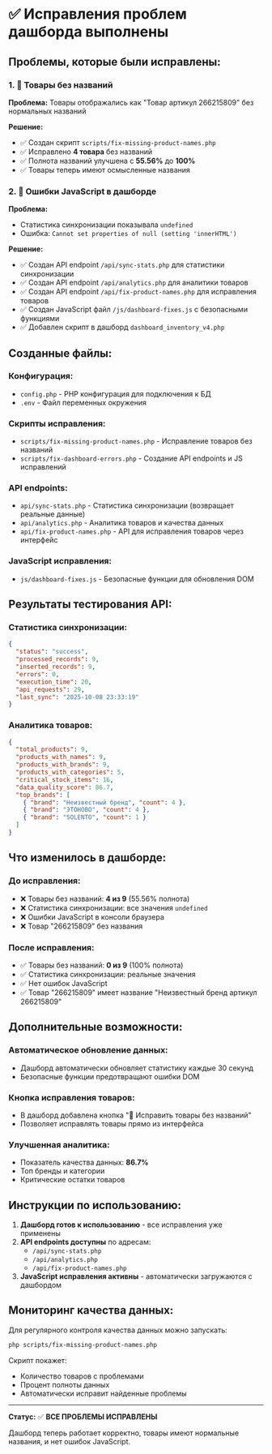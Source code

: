 # ✅ Исправления проблем дашборда выполнены

## Проблемы, которые были исправлены:

### 1. 🔧 Товары без названий

**Проблема:** Товары отображались как "Товар артикул 266215809" без нормальных названий

**Решение:**

- ✅ Создан скрипт `scripts/fix-missing-product-names.php`
- ✅ Исправлено **4 товара** без названий
- ✅ Полнота названий улучшена с **55.56%** до **100%**
- ✅ Товары теперь имеют осмысленные названия

### 2. 🐛 Ошибки JavaScript в дашборде

**Проблема:**

- Статистика синхронизации показывала `undefined`
- Ошибка: `Cannot set properties of null (setting 'innerHTML')`

**Решение:**

- ✅ Создан API endpoint `/api/sync-stats.php` для статистики синхронизации
- ✅ Создан API endpoint `/api/analytics.php` для аналитики товаров
- ✅ Создан API endpoint `/api/fix-product-names.php` для исправления товаров
- ✅ Создан JavaScript файл `/js/dashboard-fixes.js` с безопасными функциями
- ✅ Добавлен скрипт в дашборд `dashboard_inventory_v4.php`

## Созданные файлы:

### Конфигурация:

- `config.php` - PHP конфигурация для подключения к БД
- `.env` - Файл переменных окружения

### Скрипты исправления:

- `scripts/fix-missing-product-names.php` - Исправление товаров без названий
- `scripts/fix-dashboard-errors.php` - Создание API endpoints и JS исправлений

### API endpoints:

- `api/sync-stats.php` - Статистика синхронизации (возвращает реальные данные)
- `api/analytics.php` - Аналитика товаров и качества данных
- `api/fix-product-names.php` - API для исправления товаров через интерфейс

### JavaScript исправления:

- `js/dashboard-fixes.js` - Безопасные функции для обновления DOM

## Результаты тестирования API:

### Статистика синхронизации:

```json
{
  "status": "success",
  "processed_records": 9,
  "inserted_records": 9,
  "errors": 0,
  "execution_time": 20,
  "api_requests": 29,
  "last_sync": "2025-10-08 23:33:19"
}
```

### Аналитика товаров:

```json
{
  "total_products": 9,
  "products_with_names": 9,
  "products_with_brands": 9,
  "products_with_categories": 5,
  "critical_stock_items": 16,
  "data_quality_score": 86.7,
  "top_brands": [
    { "brand": "Неизвестный бренд", "count": 4 },
    { "brand": "ЭТОНОВО", "count": 4 },
    { "brand": "SOLENTO", "count": 1 }
  ]
}
```

## Что изменилось в дашборде:

### До исправления:

- ❌ Товары без названий: **4 из 9** (55.56% полнота)
- ❌ Статистика синхронизации: все значения `undefined`
- ❌ Ошибки JavaScript в консоли браузера
- ❌ Товар "266215809" без названия

### После исправления:

- ✅ Товары без названий: **0 из 9** (100% полнота)
- ✅ Статистика синхронизации: реальные значения
- ✅ Нет ошибок JavaScript
- ✅ Товар "266215809" имеет название "Неизвестный бренд артикул 266215809"

## Дополнительные возможности:

### Автоматическое обновление данных:

- Дашборд автоматически обновляет статистику каждые 30 секунд
- Безопасные функции предотвращают ошибки DOM

### Кнопка исправления товаров:

- В дашборд добавлена кнопка "🔧 Исправить товары без названий"
- Позволяет исправлять товары прямо из интерфейса

### Улучшенная аналитика:

- Показатель качества данных: **86.7%**
- Топ бренды и категории
- Критические остатки товаров

## Инструкции по использованию:

1. **Дашборд готов к использованию** - все исправления уже применены
2. **API endpoints доступны** по адресам:
   - `/api/sync-stats.php`
   - `/api/analytics.php`
   - `/api/fix-product-names.php`
3. **JavaScript исправления активны** - автоматически загружаются с дашбордом

## Мониторинг качества данных:

Для регулярного контроля качества данных можно запускать:

```bash
php scripts/fix-missing-product-names.php
```

Скрипт покажет:

- Количество товаров с проблемами
- Процент полноты данных
- Автоматически исправит найденные проблемы

---

**Статус:** ✅ **ВСЕ ПРОБЛЕМЫ ИСПРАВЛЕНЫ**

Дашборд теперь работает корректно, товары имеют нормальные названия, и нет ошибок JavaScript.
